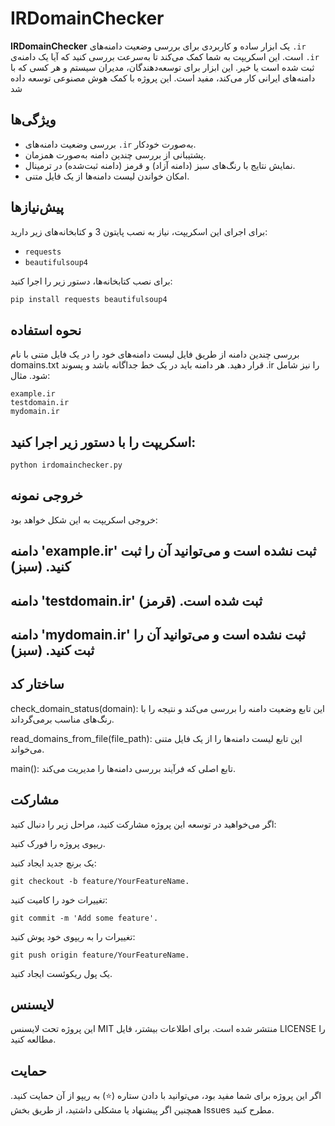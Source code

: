 # IRDomainChecker

**IRDomainChecker** یک ابزار ساده و کاربردی برای بررسی وضعیت دامنه‌های `.ir` است. این اسکریپت به شما کمک می‌کند تا به‌سرعت بررسی کنید که آیا یک دامنه‌ی `.ir` ثبت شده است یا خیر. این ابزار برای توسعه‌دهندگان، مدیران سیستم و هر کسی که با دامنه‌های ایرانی کار می‌کند، مفید است.
این پروژه با کمک هوش مصنوعی توسعه داده شد
## ویژگی‌ها
- بررسی وضعیت دامنه‌های `.ir` به‌صورت خودکار.
- پشتیبانی از بررسی چندین دامنه به‌صورت همزمان.
- نمایش نتایج با رنگ‌های سبز (دامنه آزاد) و قرمز (دامنه ثبت‌شده) در ترمینال.
- امکان خواندن لیست دامنه‌ها از یک فایل متنی.

## پیش‌نیازها
برای اجرای این اسکریپت، نیاز به نصب پایتون 3 و کتابخانه‌های زیر دارید:
- `requests`
- `beautifulsoup4`

برای نصب کتابخانه‌ها، دستور زیر را اجرا کنید:
```bash
pip install requests beautifulsoup4
```
## نحوه استفاده
بررسی چندین دامنه از طریق فایل
لیست دامنه‌های خود را در یک فایل متنی با نام domains.txt قرار دهید. هر دامنه باید در یک خط جداگانه باشد و پسوند .ir را نیز شامل شود. مثال:

```
example.ir
testdomain.ir
mydomain.ir
```
## اسکریپت را با دستور زیر اجرا کنید:

```
python irdomainchecker.py
```
## خروجی نمونه
خروجی اسکریپت به این شکل خواهد بود:


دامنه 'example.ir' ثبت نشده است و می‌توانید آن را ثبت کنید. (سبز)
--------------------------------------------------
دامنه 'testdomain.ir' ثبت شده است. (قرمز)
--------------------------------------------------
دامنه 'mydomain.ir' ثبت نشده است و می‌توانید آن را ثبت کنید. (سبز)
--------------------------------------------------
## ساختار کد
check_domain_status(domain): این تابع وضعیت دامنه را بررسی می‌کند و نتیجه را با رنگ‌های مناسب برمی‌گرداند.

read_domains_from_file(file_path): این تابع لیست دامنه‌ها را از یک فایل متنی می‌خواند.

main(): تابع اصلی که فرآیند بررسی دامنه‌ها را مدیریت می‌کند.

## مشارکت
اگر می‌خواهید در توسعه این پروژه مشارکت کنید، مراحل زیر را دنبال کنید:

ریپوی پروژه را فورک کنید.

یک برنچ جدید ایجاد کنید:
```
git checkout -b feature/YourFeatureName.
```
تغییرات خود را کامیت کنید:
```
git commit -m 'Add some feature'.
```
تغییرات را به ریپوی خود پوش کنید:
```
git push origin feature/YourFeatureName.
```
یک پول ریکوئست ایجاد کنید.

## لایسنس
این پروژه تحت لایسنس MIT منتشر شده است. برای اطلاعات بیشتر، فایل LICENSE را مطالعه کنید.

## حمایت
اگر این پروژه برای شما مفید بود، می‌توانید با دادن ستاره (⭐) به ریپو از آن حمایت کنید. همچنین اگر پیشنهاد یا مشکلی داشتید، از طریق بخش Issues مطرح کنید.

